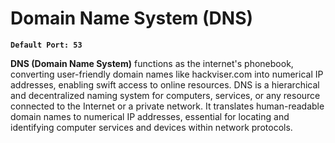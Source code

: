 # Domain Name System (DNS)

**`Default Port: 53`**

**DNS (Domain Name System)** functions as the internet's phonebook, converting user-friendly domain names like hackviser.com into numerical IP addresses, enabling swift access to online resources. DNS is a hierarchical and decentralized naming system for computers, services, or any resource connected to the Internet or a private network. It translates human-readable domain names to numerical IP addresses, essential for locating and identifying computer services and devices within network protocols.